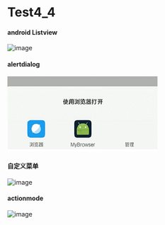 # Test4_4
#### android Listview
![image](https://github.com/zimando/Test4_4/raw/master/app/src/main/res/drawable/1.png)
#### alertdialog
![image](https://github.com/zimando/Test6_2/raw/master/app/src/main/res/drawable/2.png)
#### 自定义菜单
![image](https://github.com/zimando/Test6_2/raw/master/app/src/main/res/drawable/3.png)
#### actionmode
![image](https://github.com/zimando/Test6_2/raw/master/app/src/main/res/drawable/4.png)
